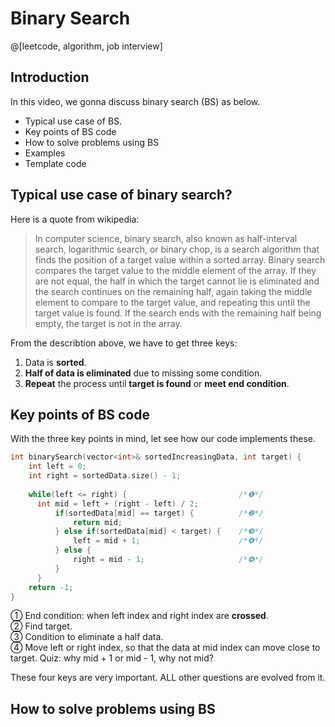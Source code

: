 # Binary Search
@[leetcode, algorithm, job interview]
## Introduction
In this video, we gonna discuss binary search (BS) as below. 
- Typical use case of BS. 
- Key points of BS code
- How to solve problems using BS
- Examples
- Template code

## Typical use case of binary search?
Here is a quote from wikipedia:
> In computer science, binary search, also known as half-interval search, logarithmic search, or binary chop, is a search algorithm that finds the position of a target value within a sorted array. Binary search compares the target value to the middle element of the array. If they are not equal, the half in which the target cannot lie is eliminated and the search continues on the remaining half, again taking the middle element to compare to the target value, and repeating this until the target value is found. If the search ends with the remaining half being empty, the target is not in the array.

From the describtion above, we have to get three keys:
1. Data is **sorted**.
2. **Half of data is eliminated** due to missing some condition.
3. **Repeat** the process until **target is found** or **meet end condition**.

## Key points of BS code
With the three key points in mind, let see how our code implements these.

``` cpp
int binarySearch(vector<int>& sortedIncreasingData, int target) {
    int left = 0;
    int right = sortedData.size() - 1;
    
    while(left <= right) {                         /*❶*/
      int mid = left + (right - left) / 2;
          if(sortedData[mid] == target) {          /*❷*/
              return mid;
          } else if(sortedData[mid] < target) {    /*❸*/
              left = mid + 1;                      /*❹*/
          } else {
              right = mid - 1;                     /*❹*/
          }
      }
    return -1;
}
```

① End condition: when left index  and right index are **crossed**.  
② Find target.  
③ Condition to eliminate a half data.  
④ Move left or right index,  so that the data at mid index can move close to target. Quiz: why mid + 1 or mid - 1, why not mid?

These four keys are very important. ALL other questions are evolved from it.

## How to solve problems using BS
